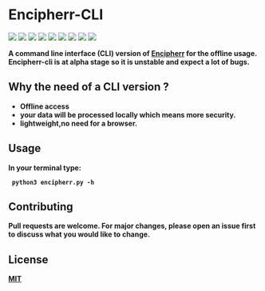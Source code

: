 # Encipherr-CLI

<p>
  <img  src="https://img.shields.io/github/stars/Oussama1403/Encipherr-CLI" />
  <img src="https://img.shields.io/github/contributors/Oussama1403/Encipherr-CLI" />
  <img src="https://img.shields.io/github/last-commit/Oussama1403/Encipherr-CLI" />
  <img src="https://visitor-badge.laobi.icu/badge?page_id=Oussama1403.Encipherr-CLI" />
  <img src="https://img.shields.io/github/languages/count/Oussama1403/Encipherr-CLI" />
  <img src="https://img.shields.io/github/languages/top/Oussama1403/Encipherr-CLI" />

  <img src="https://img.shields.io/badge/license-MIT-blue.svg?color=f64152" />
  <img  src="https://img.shields.io/github/issues/Oussama1403/Encipherr-CLI" />
  <img  src="https://img.shields.io/github/issues-pr/Oussama1403/Encipherr-CLI" />
</p>

<b>A command line interface (CLI) version of <a href="https://Encipherr.pythonanywhere.com/" target="_blank">Encipherr</a> for the offline usage.</b>\
<b>Encipherr-cli is at alpha stage so it is unstable and expect a lot of bugs.

## Why the need of a CLI version ?
- Offline access
- your data will be processed locally which means more security.
- lightweight,no need for a browser.
## Usage
 In your terminal type:
 ```
  python3 encipherr.py -h
 ```
## Contributing
Pull requests are welcome. For major changes, please open an issue first to discuss what you would like to change.

## License
[MIT](https://choosealicense.com/licenses/mit/)
